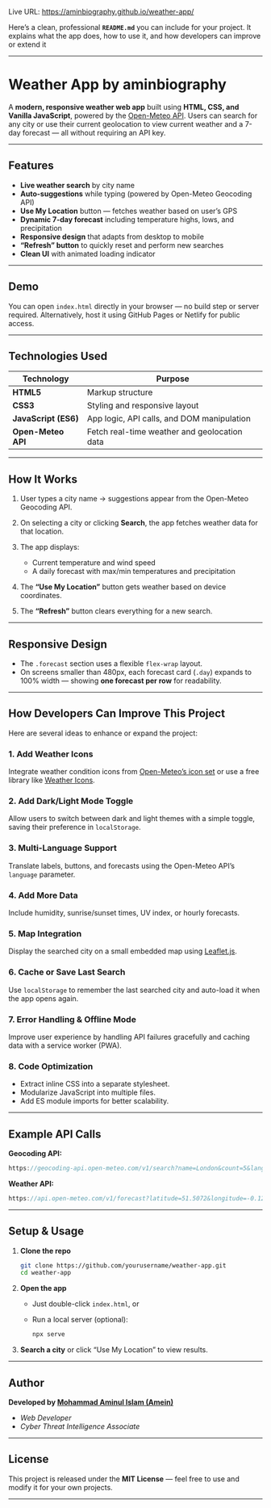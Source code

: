 Live URL:  https://aminbiography.github.io/weather-app/


Here’s a clean, professional **`README.md`** you can include for your project.
It explains what the app does, how to use it, and how developers can improve or extend it 

---

# Weather App by aminbiography

A **modern, responsive weather web app** built using **HTML, CSS, and Vanilla JavaScript**, powered by the [Open-Meteo API](https://open-meteo.com/).
Users can search for any city or use their current geolocation to view current weather and a 7-day forecast — all without requiring an API key.

---

## Features

* **Live weather search** by city name
* **Auto-suggestions** while typing (powered by Open-Meteo Geocoding API)
* **Use My Location** button — fetches weather based on user’s GPS
* **Dynamic 7-day forecast** including temperature highs, lows, and precipitation
* **Responsive design** that adapts from desktop to mobile
* **“Refresh” button** to quickly reset and perform new searches
* **Clean UI** with animated loading indicator

---

## Demo

You can open `index.html` directly in your browser — no build step or server required.
Alternatively, host it using GitHub Pages or Netlify for public access.

---

## Technologies Used

| Technology           | Purpose                                      |
| -------------------- | -------------------------------------------- |
| **HTML5**            | Markup structure                             |
| **CSS3**             | Styling and responsive layout                |
| **JavaScript (ES6)** | App logic, API calls, and DOM manipulation   |
| **Open-Meteo API**   | Fetch real-time weather and geolocation data |

---

## How It Works

1. User types a city name → suggestions appear from the Open-Meteo Geocoding API.
2. On selecting a city or clicking **Search**, the app fetches weather data for that location.
3. The app displays:

   * Current temperature and wind speed
   * A daily forecast with max/min temperatures and precipitation
4. The **“Use My Location”** button gets weather based on device coordinates.
5. The **“Refresh”** button clears everything for a new search.

---

## Responsive Design

* The `.forecast` section uses a flexible `flex-wrap` layout.
* On screens smaller than 480px, each forecast card (`.day`) expands to 100% width — showing **one forecast per row** for readability.

---

## How Developers Can Improve This Project

Here are several ideas to enhance or expand the project:

### **1. Add Weather Icons**

Integrate weather condition icons from [Open-Meteo’s icon set](https://open-meteo.com/en/docs#weathervariables) or use a free library like [Weather Icons](https://erikflowers.github.io/weather-icons/).

### **2. Add Dark/Light Mode Toggle**

Allow users to switch between dark and light themes with a simple toggle, saving their preference in `localStorage`.

### **3. Multi-Language Support**

Translate labels, buttons, and forecasts using the Open-Meteo API’s `language` parameter.

### **4. Add More Data**

Include humidity, sunrise/sunset times, UV index, or hourly forecasts.

### **5. Map Integration**

Display the searched city on a small embedded map using [Leaflet.js](https://leafletjs.com/).

### **6. Cache or Save Last Search**

Use `localStorage` to remember the last searched city and auto-load it when the app opens again.

### **7. Error Handling & Offline Mode**

Improve user experience by handling API failures gracefully and caching data with a service worker (PWA).

### **8. Code Optimization**

* Extract inline CSS into a separate stylesheet.
* Modularize JavaScript into multiple files.
* Add ES module imports for better scalability.

---

## Example API Calls

**Geocoding API:**

```js
https://geocoding-api.open-meteo.com/v1/search?name=London&count=5&language=en
```

**Weather API:**

```js
https://api.open-meteo.com/v1/forecast?latitude=51.5072&longitude=-0.1276&current_weather=true&daily=temperature_2m_max,temperature_2m_min,precipitation_sum&timezone=auto
```

---

## Setup & Usage

1. **Clone the repo**

   ```bash
   git clone https://github.com/yourusername/weather-app.git
   cd weather-app
   ```

2. **Open the app**

   * Just double-click `index.html`, or
   * Run a local server (optional):

     ```bash
     npx serve
     ```

3. **Search a city** or click “Use My Location” to view results.

---

## Author

**Developed by [Mohammad Aminul Islam (Amein)](https://github.com/aminbiography)**
- *Web Developer*
- *Cyber Threat Intelligence Associate*

---

## License

This project is released under the **MIT License** — feel free to use and modify it for your own projects.

----


